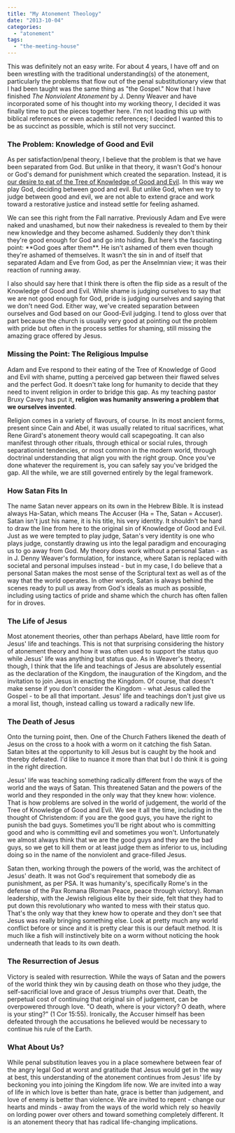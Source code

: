 ```yaml
---
title: "My Atonement Theology"
date: "2013-10-04"
categories: 
  - "atonement"
tags: 
  - "the-meeting-house"
---
```


This was definitely not an easy write. For about 4 years, I have off and on been wrestling with the traditional understanding(s) of the atonement, particularly the problems that flow out of the penal substitutionary view that I had been taught was the same thing as "the Gospel." Now that I have finished _The Nonviolent Atonement_ by J. Denny Weaver and have incorporated some of his thought into my working theory, I decided it was finally time to put the pieces together here. I'm not loading this up with biblical references or even academic references; I decided I wanted this to be as succinct as possible, which is still not very succinct.

### The Problem: Knowledge of Good and Evil

As per satisfaction/penal theory, I believe that the problem is that we have been separated from God. But unlike in that theory, it wasn't God's honour or God's demand for punishment which created the separation. Instead, it is [our desire to eat of the Tree of Knowledge of Good and Evil](http://anabaptistredux.com/the-original-sin-knowledge-of-good-and-evil/ "The Original Sin: Knowledge of Good and Evil"). In this way we play God, deciding between good and evil. But unlike God, when we try to judge between good and evil, we are not able to extend grace and work toward a restorative justice and instead settle for feeling ashamed.

<!--more-->We can see this right from the Fall narrative. Previously Adam and Eve were naked and unashamed, but now their nakedness is revealed to them by their new knowledge and they become ashamed. Suddenly they don't think they're good enough for God and go into hiding. But here's the fascinating point: **God goes after them**. He isn't ashamed of them even though they're ashamed of themselves. It wasn't the sin in and of itself that separated Adam and Eve from God, as per the Anselmnian view; it was their reaction of running away.

I also should say here that I think there is often the flip side as a result of the Knowledge of Good and Evil. While shame is judging ourselves to say that we are not good enough for God, pride is judging ourselves and saying that we don't need God. Either way, we've created separation between ourselves and God based on our Good-Evil judging. I tend to gloss over that part because the church is usually very good at pointing out the problem with pride but often in the process settles for shaming, still missing the amazing grace offered by Jesus.

### Missing the Point: The Religious Impulse

Adam and Eve respond to their eating of the Tree of Knowledge of Good and Evil with shame, putting a perceived gap between their flawed selves and the perfect God. It doesn't take long for humanity to decide that they need to invent religion in order to bridge this gap. As my teaching pastor Bruxy Cavey has put it, **religion was humanity answering a problem that we ourselves invented**.

Religion comes in a variety of flavours, of course. In its most ancient forms, present since Cain and Abel, it was usually related to ritual sacrifices, what Rene Girard's atonement theory would call scapegoating. It can also manifest through other rituals, through ethical or social rules, through separationist tendencies, or most common in the modern world, through doctrinal understanding that align you with the right group. Once you've done whatever the requirement is, you can safely say you've bridged the gap. All the while, we are still governed entirely by the legal framework.

### How Satan Fits In

The name Satan never appears on its own in the Hebrew Bible. It is instead always Ha-Satan, which means The Accuser (Ha = The, Satan = Accuser). Satan isn't just his name, it is his title, his very identity. It shouldn't be hard to draw the line from here to the original sin of Knowledge of Good and Evil. Just as we were tempted to play judge, Satan's very identity is one who plays judge, constantly drawing us into the legal paradigm and encouraging us to go away from God. My theory does work without a personal Satan - as in J. Denny Weaver's formulation, for instance, where Satan is replaced with societal and personal impulses instead - but in my case, I do believe that a personal Satan makes the most sense of the Scriptural text as well as of the way that the world operates. In other words, Satan is always behind the scenes ready to pull us away from God's ideals as much as possible, including using tactics of pride and shame which the church has often fallen for in droves.

### The Life of Jesus

Most atonement theories, other than perhaps Abelard, have little room for Jesus' life and teachings. This is not that surprising considering the history of atonement theory and how it was often used to support the status quo while Jesus' life was anything but status quo. As in Weaver's theory, though, I think that the life and teachings of Jesus are absolutely essential as the declaration of the Kingdom, the inauguration of the Kingdom, and the invitation to join Jesus in enacting the Kingdom. Of course, that doesn't make sense if you don't consider the Kingdom - what Jesus called the Gospel - to be all that important. Jesus' life and teachings don't just give us a moral list, though, instead calling us toward a radically new life.

### The Death of Jesus

Onto the turning point, then. One of the Church Fathers likened the death of Jesus on the cross to a hook with a worm on it catching the fish Satan. Satan bites at the opportunity to kill Jesus but is caught by the hook and thereby defeated. I'd like to nuance it more than that but I do think it is going in the right direction.

Jesus' life was teaching something radically different from the ways of the world and the ways of Satan. This threatened Satan and the powers of the world and they responded in the only way that they knew how: violence. That is how problems are solved in the world of judgement, the world of the Tree of Knowledge of Good and Evil. We see it all the time, including in the thought of Christendom: if you are the good guys, you have the right to punish the bad guys. Sometimes you'll be right about who is committing good and who is committing evil and sometimes you won't. Unfortunately we almost always think that we are the good guys and they are the bad guys, so we get to kill them or at least judge them as inferior to us, including doing so in the name of the nonviolent and grace-filled Jesus.

Satan then, working through the powers of the world, was the architect of Jesus' death. It was not God's requirement that somebody die as punishment, as per PSA. It was humanity's, specifically Rome's in the defense of the Pax Romana (Roman Peace, peace through victory). Roman leadership, with the Jewish religious elite by their side, felt that they had to put down this revolutionary who wanted to mess with their status quo. That's the only way that they knew how to operate and they don't see that Jesus was really bringing something else. Look at pretty much any world conflict before or since and it is pretty clear this is our default method. It is much like a fish will instinctively bite on a worm without noticing the hook underneath that leads to its own death.

### The Resurrection of Jesus

Victory is sealed with resurrection. While the ways of Satan and the powers of the world think they win by causing death on those who they judge, the self-sacrificial love and grace of Jesus triumphs over that. Death, the perpetual cost of continuing that original sin of judgement, can be overpowered through love. "O death, where is your victory? O death, where is your sting?" (1 Cor 15:55). Ironically, the Accuser himself has been defeated through the accusations he believed would be necessary to continue his rule of the Earth.

### What About Us?

While penal substitution leaves you in a place somewhere between fear of the angry legal God at worst and gratitude that Jesus would get in the way at best, this understanding of the atonement continues from Jesus' life by beckoning you into joining the Kingdom life now. We are invited into a way of life in which love is better than hate, grace is better than judgement, and love of enemy is better than violence. We are invited to repent - change our hearts and minds - away from the ways of the world which rely so heavily on lording power over others and toward something completely different. It is an atonement theory that has radical life-changing implications.
